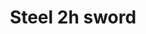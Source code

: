 ---
layout: item
title: Steel 2h sword
item-id: 1311
datatable: true
id: 1311
name: "Steel 2h sword"
monsters:
  - id: 2025
    name: "Greater demon"
    combat_level: 92
    wiki_url: "https://oldschool.runescape.wiki/w/Greater_demon#Level_92"
    drops:
      - quantity: "1"
        rarity: 0.03125
    image: "https://oldschool.runescape.wiki/images/5/56/Greater_demon.png?f293e"
---
